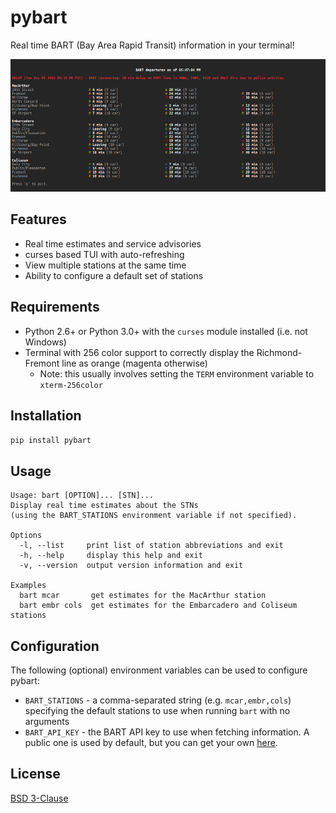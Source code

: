 # pybart
Real time BART (Bay Area Rapid Transit) information in your terminal!

![Screenshot](screenshot.png)

## Features
- Real time estimates and service advisories
- curses based TUI with auto-refreshing
- View multiple stations at the same time
- Ability to configure a default set of stations

## Requirements
- Python 2.6+ or Python 3.0+ with the `curses` module installed (i.e. not
  Windows)
- Terminal with 256 color support to correctly display the Richmond-Fremont
  line as orange (magenta otherwise)
  - Note: this usually involves setting the `TERM` environment variable to
    `xterm-256color`

## Installation
`pip install pybart`

## Usage
    Usage: bart [OPTION]... [STN]...
    Display real time estimates about the STNs
    (using the BART_STATIONS environment variable if not specified).

    Options
      -l, --list     print list of station abbreviations and exit
      -h, --help     display this help and exit
      -v, --version  output version information and exit

    Examples
      bart mcar       get estimates for the MacArthur station
      bart embr cols  get estimates for the Embarcadero and Coliseum stations

## Configuration
The following (optional) environment variables can be used to configure pybart:

- `BART_STATIONS` - a comma-separated string (e.g. `mcar,embr,cols`)
  specifying the default stations to use when running `bart` with no arguments
- `BART_API_KEY` - the BART API key to use when fetching information. A public
  one is used by default, but you can get your own
  [here](http://api.bart.gov/api/register.aspx).

## License
[BSD 3-Clause](https://opensource.org/licenses/BSD-3-Clause)

